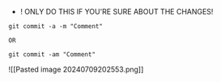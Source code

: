 - ! ONLY DO THIS IF YOU'RE SURE ABOUT THE CHANGES!

```
git commit -a -m "Comment"

OR

git commit -am "Comment"
```


![[Pasted image 20240709202553.png]]